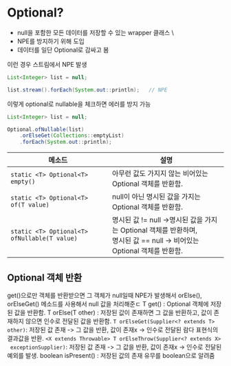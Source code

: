 # Optional?
- null을 포함한 모든 데이터를 저장할 수 있는 wrapper 클래스 \
-  NPE를 방지하기 위해 도입
- 데이터를 일단 Optional로 감싸고 봄

이런 경우 스트림에서 NPE 발생
```java
List<Integer> list = null;

list.stream().forEach(System.out::println);   // NPE
```

이렇게 optional로 nullable을 체크하면 에러를 방지 가능
```java
List<Integer> list = null;

Optional.ofNullable(list)
	.orElseGet(Collections::emptyList)
	.forEach(System.out::println);
```

| 메소드                                          | 설명                                                                                        |
| -------------------------------------------- | ----------------------------------------------------------------------------------------- |
| `static <T> Optional<T> empty()`             | 아무런 값도 가지지 않는 비어있는 Optional 객체를 반환함.                                                      |
| `static <T> Optional<T> of(T value)`         | null이 아닌 명시된 값을 가지는 Optional 객체를 반환함.                                                     |
| `static <T> Optional<T> ofNullable(T value)` | 명시된 값 != null ->명시된 값을 가지는 Optional 객체를 반환하며, <br>명시된 값 == null -> 비어있는 Optional 객체를 반환함. |

## Optional 객체 반환
get()으로만 객체를 반환받으면 그 객체가 null일때 NPE가 발생해서 orElse(), orElseGet() 메소드를 사용해서 null 값을 처리해준ㄷ 
T get() : Optional 객체에 저장된 값을 반환함.
T orElse(T other) : 저장된 값이 존재하면 그 값을 반환하고, 값이 존재하지 않으면 인수로 전달된 값을 반환함.
`T orElseGet(Supplier<? extends T> other)`: 저장된 값  존재 -> 그 값을 반환, 값이 존재x -> 인수로 전달된 람다 표현식의 결과값을 반환.
`<X extends Throwable> T orElseThrow(Supplier<? extends X>  exceptionSupplier)`:  저장된 값  존재 -> 그 값을 반환, 값이 존재x -> 인수로 전달된 예외를 발생.
boolean isPresent() : 저장된 값의 존재 유무를 boolean으로 알려줌